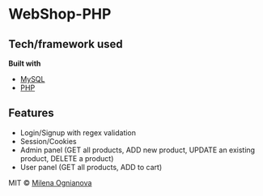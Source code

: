 # WebShop-PHP

## Tech/framework used


<b>Built with</b>
- [MySQL](https://dev.mysql.com/doc/)
- [PHP](https://www.php.net/docs.php)

## Features
- Login/Signup with regex validation
- Session/Cookies
- Admin panel (GET all products, ADD new product, UPDATE an existing product, DELETE a product)
- User panel (GET all products, ADD to cart)



MIT © [Milena Ognianova]()
